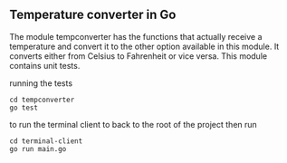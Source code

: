 ## Temperature converter in Go

The module tempconverter has the functions that actually receive a temperature and convert it to the other option available in this module. It converts either from Celsius to Fahrenheit or vice versa. 
This module contains unit tests. 

running the tests
```
cd tempconverter
go test
```

to run the terminal client to back to the root of the project then run
```
cd terminal-client
go run main.go
```


